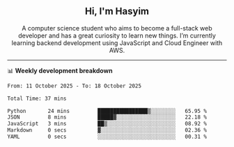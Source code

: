 <h2 align="center">Hi, I'm Hasyim</h2>

<p align="center">A computer science student who aims to become a full-stack web developer and has a great curiosity to learn new things. I’m currently learning backend development using JavaScript and Cloud Engineer with AWS.</p>

---

📊 **Weekly development breakdown**

<!--START_SECTION:waka-->

```txt
From: 11 October 2025 - To: 18 October 2025

Total Time: 37 mins

Python       24 mins         ████████████████▒░░░░░░░░   65.95 %
JSON         8 mins          █████▓░░░░░░░░░░░░░░░░░░░   22.18 %
JavaScript   3 mins          ██▒░░░░░░░░░░░░░░░░░░░░░░   08.92 %
Markdown     0 secs          ▓░░░░░░░░░░░░░░░░░░░░░░░░   02.36 %
YAML         0 secs          ░░░░░░░░░░░░░░░░░░░░░░░░░   00.31 %
```

<!--END_SECTION:waka-->

<!-- - You can reach me on **hasyim11c@gmail.com** -->
